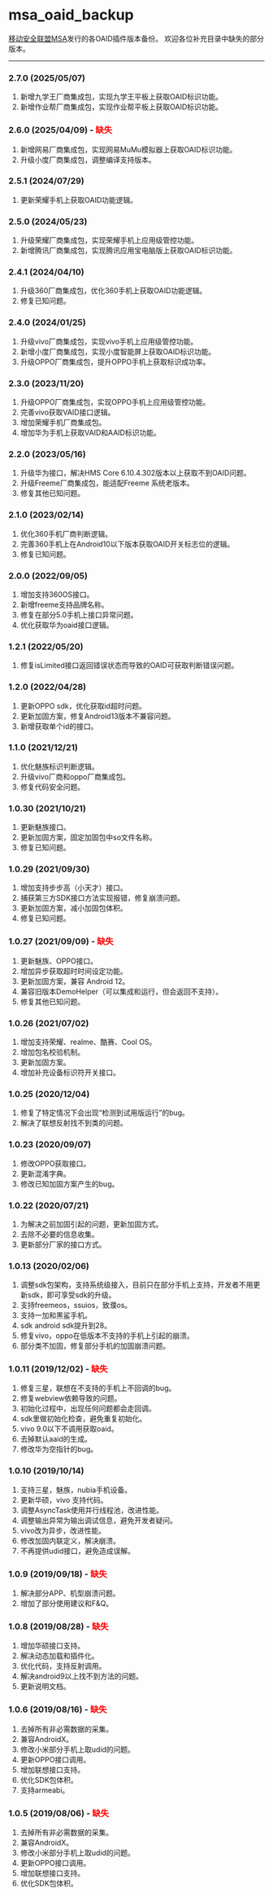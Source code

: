 # msa_oaid_backup
<a href="https://www.msa-alliance.cn/">移动安全联盟MSA</a>发行的各OAID插件版本备份。
欢迎各位补充目录中缺失的部分版本。

-----

### 2.7.0 (2025/05/07)
1. 新增九学王厂商集成包，实现九学王平板上获取OAID标识功能。
2. 新增作业帮厂商集成包，实现作业帮平板上获取OAID标识功能。

### 2.6.0 (2025/04/09) - <font color=red>缺失</font>
1. 新增网易厂商集成包，实现网易MuMu模拟器上获取OAID标识功能。
2. 升级小度厂商集成包，调整编译支持版本。

### 2.5.1 (2024/07/29)
1. 更新荣耀手机上获取OAID功能逻辑。
    
### 2.5.0 (2024/05/23)
1. 升级荣耀厂商集成包，实现荣耀手机上应用级管控功能。
2. 新增腾讯厂商集成包，实现腾讯应用宝电脑版上获取OAID标识功能。

### 2.4.1 (2024/04/10)
1. 升级360厂商集成包，优化360手机上获取OAID功能逻辑。
2. 修复已知问题。
   
### 2.4.0 (2024/01/25) 
1. 升级vivo厂商集成包，实现vivo手机上应用级管控功能。
2. 新增小度厂商集成包，实现小度智能屏上获取OAID标识功能。
3. 升级OPPO厂商集成包，提升OPPO手机上获取标识成功率。

### 2.3.0 (2023/11/20)
1. 升级OPPO厂商集成包，实现OPPO手机上应用级管控功能。
2. 完善vivo获取VAID接口逻辑。
3. 增加荣耀手机厂商集成包。
4. 增加华为手机上获取VAID和AAID标识功能。

### 2.2.0 (2023/05/16)
1. 升级华为接口，解决HMS Core 6.10.4.302版本以上获取不到OAID问题。
2. 升级Freeme厂商集成包，能适配Freeme 系统老版本。
3. 修复其他已知问题。

### 2.1.0 (2023/02/14)
1. 优化360手机厂商判断逻辑。
2. 完善360手机上在Android10以下版本获取OAID开关标志位的逻辑。
3. 修复已知问题。

### 2.0.0 (2022/09/05)
1. 增加支持360OS接口。
2. 新增freeme支持品牌名称。
3. 修复在部分5.0手机上接口异常问题。
4. 优化获取华为oaid接口逻辑。

### 1.2.1 (2022/05/20)
1. 修复isLimited接口返回错误状态而导致的OAID可获取判断错误问题。

### 1.2.0 (2022/04/28)
1. 更新OPPO sdk，优化获取id超时问题。
2. 更新加固方案，修复Android13版本不兼容问题。
3. 新增获取单个id的接口。

### 1.1.0 (2021/12/21)
1. 优化魅族标识判断逻辑。
2. 升级vivo厂商和oppo厂商集成包。
3. 修复代码安全问题。

### 1.0.30 (2021/10/21)
1. 更新魅族接口。
2. 更新加固方案，固定加固包中so文件名称。
3. 修复已知问题。

### 1.0.29 (2021/09/30)
1. 增加支持步步高（小天才）接口。
2. 捕获第三方SDK接口方法实现报错，修复崩溃问题。
3. 更新加固方案，减小加固包体积。
4. 修复已知问题。

### 1.0.27 (2021/09/09) - <font color=red>缺失</font>
1. 更新魅族、OPPO接口。
2. 增加异步获取超时时间设定功能。
3. 更新加固方案，兼容 Android 12。
4. 兼容旧版本DemoHelper（可以集成和运行，但会返回不支持）。
5. 修复其他已知问题。

### 1.0.26 (2021/07/02)
1. 增加支持荣耀、realme、酷赛、Cool OS。
2. 增加包名校验机制。
3. 更新加固方案。
4. 增加补充设备标识符开关接口。

### 1.0.25 (2020/12/04)
1. 修复了特定情况下会出现“检测到试用版运行”的bug。
2. 解决了联想反射找不到类的问题。

### 1.0.23 (2020/09/07)
1. 修改OPPO获取接口。
2. 更新混淆字典。
3. 修改已知加固方案产生的bug。

### 1.0.22 (2020/07/21)
1. 为解决之前加固引起的问题，更新加固方式。
2. 去除不必要的信息收集。
3. 更新部分厂家的接口方式。

### 1.0.13 (2020/02/06)
1. 调整sdk包架构，支持系统级接入，目前只在部分手机上支持，开发者不用更新sdk，即可享受sdk的升级。
2. 支持freemeos，ssuios，致濮os。
3. 支持一加和黑鲨手机。
4. sdk android sdk提升到28。
5. 修复vivo，oppo在低版本不支持的手机上引起的崩溃。
6. 部分类不加固，修复部分手机的加固崩溃问题。

### 1.0.11 (2019/12/02) - <font color=red>缺失</font>
1. 修复三星，联想在不支持的手机上不回调的bug。
2. 修复webview依赖导致的问题。
3. 初始化过程中，出现任何问题都会走回调。
4. sdk里做初始化检查，避免重复初始化。
5. vivo 9.0以下不调用获取oaid。
6. 去掉默认aaid的生成。
7. 修改华为空指针的bug。

### 1.0.10 (2019/10/14) 
1. 支持三星，魅族，nubia手机设备。
2. 更新华硕，vivo 支持代码。
3. 调整AsyncTask使用并行线程池，改进性能。
4. 调整输出异常为输出调试信息，避免开发者疑问。
5. vivo改为异步，改进性能。
6. 修改加固内联定义，解决崩溃。
7. 不再提供udid接口，避免造成误解。

### 1.0.9 (2019/09/18) - <font color=red>缺失</font>
1. 解决部分APP、机型崩溃问题。
2. 增加了部分使用建议和F&Q。

### 1.0.8 (2019/08/28) - <font color=red>缺失</font>
1. 增加华硕接口支持。
2. 解决动态加载和插件化。
3. 优化代码，支持反射调用。
4. 解决android9以上找不到方法的问题。
5. 更新说明文档。

### 1.0.6 (2019/08/16) - <font color=red>缺失</font>
1. 去掉所有非必需数据的采集。
2. 兼容AndroidX。
3. 修改小米部分手机上取udid的问题。
4. 更新OPPO接口调用。
5. 增加联想接口支持。
6. 优化SDK包体积。
7. 支持armeabi。

### 1.0.5 (2019/08/06) - <font color=red>缺失</font>
1. 去掉所有非必需数据的采集。
2. 兼容AndroidX。
3. 修改小米部分手机上取udid的问题。
4. 更新OPPO接口调用。
5. 增加联想接口支持。
6. 优化SDK包体积。
